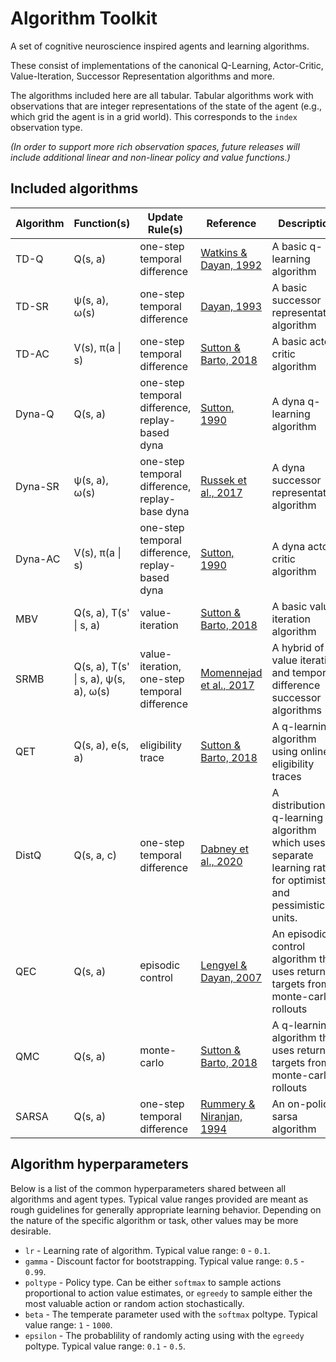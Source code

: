 # Algorithm Toolkit

A set of cognitive neuroscience inspired agents and learning algorithms.

These consist of implementations of the canonical Q-Learning, Actor-Critic, Value-Iteration, Successor Representation algorithms and more.

The algorithms included here are all tabular. Tabular algorithms work with observations that are integer representations of the state of the agent (e.g., which grid the agent is in a grid world). This corresponds to the `index` observation type. 

*(In order to support more rich observation spaces, future releases will include additional linear and non-linear policy and value functions.)*

## Included algorithms

| Algorithm | Function(s) | Update Rule(s) | Reference | Description | Expressivity | Code Link |
| --- | --- | --- | --- | --- | --- | --- |
| TD-Q | Q(s, a) | one-step temporal difference | [Watkins & Dayan, 1992](https://link.springer.com/article/10.1007/BF00992698) | A basic q-learning algorithm | Tabular | [Code](./td_agents.py) |
| TD-SR | ψ(s, a), ω(s) | one-step temporal difference | [Dayan, 1993](https://ieeexplore.ieee.org/abstract/document/6795455) | A basic successor representation algorithm | Tabular | [Code](./td_agents.py) |
| TD-AC | V(s), π(a \| s) | one-step temporal difference | [Sutton & Barto, 2018](http://incompleteideas.net/book/the-book-2nd.html) | A basic actor-critic algorithm | Tabular | [Code](./td_agents.py) |
| Dyna-Q | Q(s, a) | one-step temporal difference, replay-based dyna | [Sutton, 1990](https://www.sciencedirect.com/science/article/pii/B9781558601413500304) | A dyna q-learning algorithm | Tabular | [Code](./dyna_agents.py) |
| Dyna-SR | ψ(s, a), ω(s) | one-step temporal difference, replay-base dyna | [Russek et al., 2017](https://journals.plos.org/ploscompbiol/article?id=10.1371/journal.pcbi.1005768) | A dyna successor representation algorithm | Tabular | [Code](./dyna_agents.py) |
| Dyna-AC | V(s), π(a \| s) | one-step temporal difference, replay-based dyna | [Sutton, 1990](https://www.sciencedirect.com/science/article/pii/B9781558601413500304) | A dyna actor-critic algorithm | Tabular | [Code](./dyna_agents.py) |
| MBV | Q(s, a), T(s' \| s, a) | value-iteration | [Sutton & Barto, 2018](http://incompleteideas.net/book/the-book-2nd.html) | A basic value iteration algorithm | Tabular | [Code](./mb_agents.py) |
| SRMB | Q(s, a), T(s' \| s, a), ψ(s, a), ω(s) | value-iteration, one-step temporal difference | [Momennejad et al., 2017](https://www.nature.com/articles/s41562-017-0180-8) | A hybrid of value iteration and temporal-difference successor algorithms | Tabular | [Code](./mb_agents.py) |
| QET | Q(s, a), e(s, a) | eligibility trace | [Sutton & Barto, 2018](http://incompleteideas.net/book/the-book-2nd.html) | A q-learning algorithm using online eligibility traces | Tabular | [Code](./td_agents.py) |
| DistQ | Q(s, a, c) | one-step temporal difference | [Dabney et al., 2020](https://www.nature.com/articles/s41586-019-1924-6) | A distributional q-learning algorithm which uses separate learning rates for optimistic and pessimistic units. | Tabular | [Code](./dist_agents.py) |
| QEC | Q(s, a) | episodic control | [Lengyel & Dayan, 2007](https://proceedings.neurips.cc/paper/2007/hash/1f4477bad7af3616c1f933a02bfabe4e-Abstract.html) | An episodic control algorithm that uses return targets from monte-carlo rollouts | Tabular | [Code](./mc_agents.py) |
| QMC | Q(s, a) | monte-carlo | [Sutton & Barto, 2018](http://incompleteideas.net/book/the-book-2nd.html) | A q-learning algorithm that uses return targets from monte-carlo rollouts | Tabular | [Code](./mc_agents.py) |
| SARSA | Q(s, a) | one-step temporal difference | [Rummery & Niranjan, 1994](https://citeseerx.ist.psu.edu/document?repid=rep1&type=pdf&doi=7a09464f26e18a25a948baaa736270bfb84b5e12) | An on-policy sarsa algorithm | Tabular | [Code](./td_agents.py) |

## Algorithm hyperparameters

Below is a list of the common hyperparameters shared between all algorithms and agent types. Typical value ranges provided are meant as rough guidelines for generally appropriate learning behavior. Depending on the nature of the specific algorithm or task, other values may be more desirable.

* `lr` - Learning rate of algorithm. Typical value range: `0` - `0.1`.
* `gamma` - Discount factor for bootstrapping. Typical value range: `0.5` - `0.99`.
* `poltype` - Policy type. Can be either `softmax` to sample actions proportional to action value estimates, or `egreedy` to sample either the most valuable action or random action stochastically.
* `beta` - The temperate parameter used with the `softmax` poltype. Typical value range: `1` - `1000`.
* `epsilon` - The probablility of randomly acting using with the `egreedy` poltype. Typical value range: `0.1` - `0.5`.
